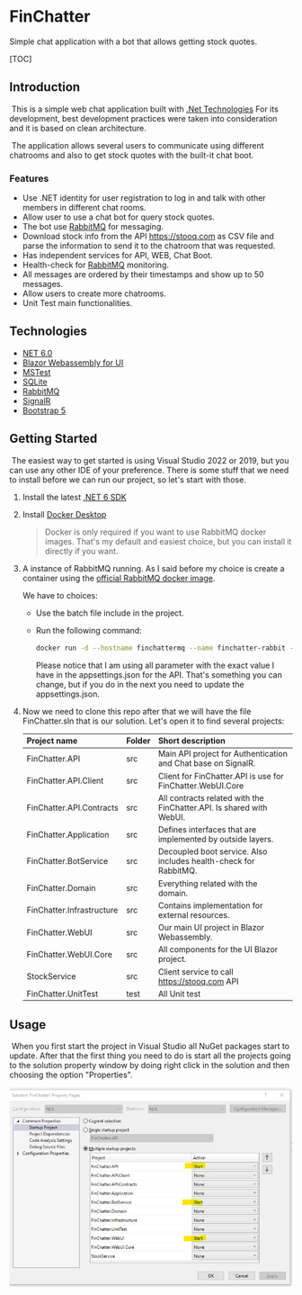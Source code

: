 # FinChatter
Simple chat application with a bot that allows getting stock quotes.



[TOC]

## Introduction

​	This is a simple web chat application built with [.Net Technologies](https://dotnet.microsoft.com/en-us/)  For its development, best development practices were taken into consideration and it is based on clean architecture.

​	The application allows several users to communicate using different chatrooms and also to get stock quotes with the built-it chat boot. 

### Features

- Use .NET identity for user registration to log in and talk with other members in different chat rooms.
- Allow user to use a chat bot for query stock quotes.
- The bot use [RabbitMQ](https://www.rabbitmq.com/) for messaging. 
- Download stock info from the API https://stooq.com as CSV file and parse the information to send it to the chatroom that was requested.
- Has independent services for API, WEB, Chat Boot.
- Health-check for [RabbitMQ](https://www.rabbitmq.com/) monitoring.
- All messages are ordered by their timestamps and show up to 50 messages.
- Allow users to create more chatrooms.
- Unit Test main functionalities.



## Technologies

- [NET 6.0](https://dotnet.microsoft.com/en-us/download/dotnet/6.0)
- [Blazor Webassembly for UI](https://dotnet.microsoft.com/en-us/apps/aspnet/web-apps/blazor)
- [MSTest ](https://docs.microsoft.com/en-us/dotnet/core/testing/unit-testing-with-mstest)
- [SQLite](https://www.sqlite.org/index.html)
- [RabbitMQ](https://www.rabbitmq.com/)
- [SignalR](https://dotnet.microsoft.com/en-us/apps/aspnet/signalr)
- [Bootstrap 5](https://getbootstrap.com/docs/5.0/getting-started/introduction/)



## Getting Started

​	The easiest way to get started is using Visual Studio 2022 or 2019, but you can use any other IDE of your preference. There is some stuff that we need to install before we can run our project, so let's start with those.

1. Install the latest [.NET 6 SDK](https://dotnet.microsoft.com/download/dotnet/6.0)

2. Install [Docker Desktop](https://www.docker.com/products/docker-desktop/)

   > Docker is only required if you want to use RabbitMQ docker images. That's my default and easiest choice, but you can install it directly if you want.

3. A instance of RabbitMQ running. As I said before my choice is create a container using the [official RabbitMQ docker image](https://hub.docker.com/_/rabbitmq).

   We have to choices:

   - Use the batch file include in the project.

   - Run the following command:

     ```bash
     docker run -d --hostname finchattermq --name finchatter-rabbit -p 5672:5672 -p 15672:15672 -e RABBITMQ_DEFAULT_USER=usr -e RABBITMQ_DEFAULT_PASS=Qwerty123$ rabbitmq:3-management 
     ```

     Please notice that I am using all parameter with the exact value I have in the appsettings.json for the API. That's something you can change, but if you do in the next you need to update the appsettings.json.

4. Now we need to clone this repo after that we will have the file FinChatter.sln that is our solution. Let's open it to find several projects:

   | Project name              | Folder | Short description                                            |
   | ------------------------- | ------ | ------------------------------------------------------------ |
   | FinChatter.API            | src    | Main API project for Authentication and Chat base on SignalR. |
   | FinChatter.API.Client     | src    | Client for FinChatter.API is use for FinChatter.WebUI.Core   |
   | FinChatter.API.Contracts  | src    | All contracts related with the FinChatter.API. Is shared with WebUI. |
   | FinChatter.Application    | src    | Defines interfaces that are implemented by outside layers.   |
   | FinChatter.BotService     | src    | Decoupled boot service. Also includes health-check for RabbitMQ. |
   | FinChatter.Domain         | src    | Everything related with the domain.                          |
   | FinChatter.Infrastructure | src    | Contains implementation for external resources.              |
   | FinChatter.WebUI          | src    | Our main UI project in Blazor Webassembly.                   |
   | FinChatter.WebUI.Core     | src    | All components for the UI Blazor project.                    |
   | StockService              | src    | Client service to call https://stooq.com API                 |
   | FinChatter.UnitTest       | test   | All Unit test                                                |

   

## Usage

​	When you first start the project in Visual Studio all NuGet packages start to update. After that the first thing you need to do is start all the projects going to the solution property window by doing right click in the solution and then choosing the option "Properties".

![Solution properties window](https://raw.githubusercontent.com/juanjfrancisco/FinChatter/main/readmeFiles/solution-properties.jpg "Choose the projects marked in yellow to start")

